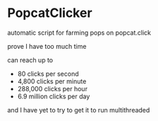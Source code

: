 # PopcatClicker

automatic script for farming pops on popcat.click

prove I have too much time

can reach up to
- 80 clicks per second
- 4,800 clicks per minute
- 288,000 clicks per hour
- 6.9 million clicks per day

and I have yet to try to get it to run multithreaded 